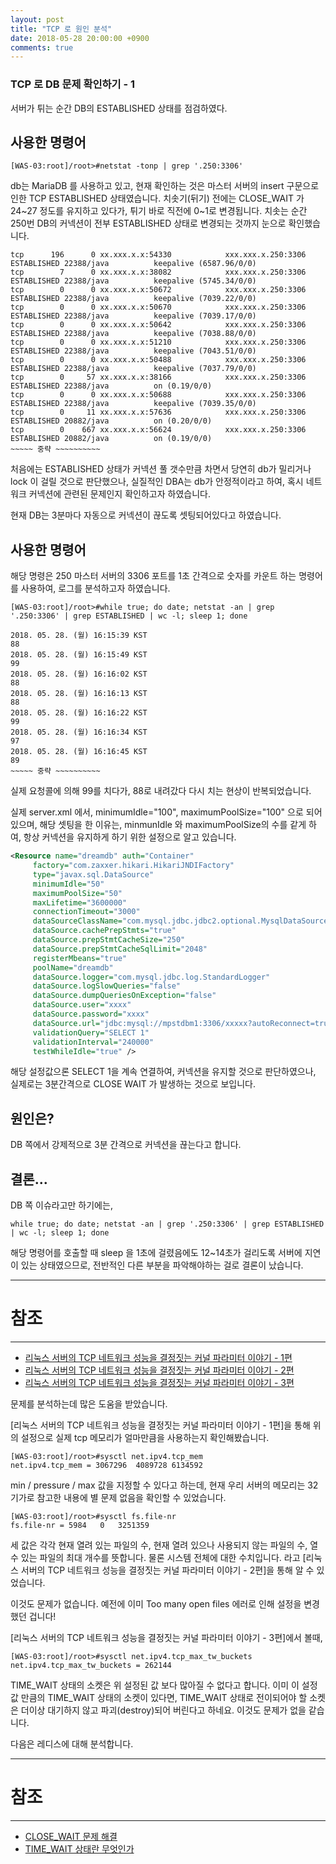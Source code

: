 ```yaml
---
layout: post
title: "TCP 로 원인 분석"
date: 2018-05-28 20:00:00 +0900
comments: true
---
```


### TCP 로 DB 문제 확인하기 - 1

서버가 튀는 순간 DB의 ESTABLISHED 상태를 점검하였다.

사용한 명령어
---
```
[WAS-03:root]/root>#netstat -tonp | grep '.250:3306'
```

db는 MariaDB 를 사용하고 있고, 현재 확인하는 것은 마스터 서버의 insert 구문으로 인한  TCP  ESTABLISHED 상태였습니다.
치솟기(뒤기) 전에는 CLOSE_WAIT 가 24~27 정도를 유지하고 있다가, 튀기 바로 직전에 0~1로 변경됩니다.
치솟는 순간 250번 DB의 커넥션이 전부 ESTABLISHED 상태로 변경되는 것까지 눈으로 확인했습니다.

```
tcp      196      0 xx.xxx.x.x:54330            xxx.xxx.x.250:3306          ESTABLISHED 22388/java          keepalive (6587.96/0/0)
tcp        7      0 xx.xxx.x.x:38082            xxx.xxx.x.250:3306          ESTABLISHED 22388/java          keepalive (5745.34/0/0)
tcp        0      0 xx.xxx.x.x:50672            xxx.xxx.x.250:3306          ESTABLISHED 22388/java          keepalive (7039.22/0/0)
tcp        0      0 xx.xxx.x.x:50670            xxx.xxx.x.250:3306          ESTABLISHED 22388/java          keepalive (7039.17/0/0)
tcp        0      0 xx.xxx.x.x:50642            xxx.xxx.x.250:3306          ESTABLISHED 22388/java          keepalive (7038.88/0/0)
tcp        0      0 xx.xxx.x.x:51210            xxx.xxx.x.250:3306          ESTABLISHED 22388/java          keepalive (7043.51/0/0)
tcp        0      0 xx.xxx.x.x:50488            xxx.xxx.x.250:3306          ESTABLISHED 22388/java          keepalive (7037.79/0/0)
tcp        0     57 xx.xxx.x.x:38166            xxx.xxx.x.250:3306          ESTABLISHED 22388/java          on (0.19/0/0)
tcp        0      0 xx.xxx.x.x:50688            xxx.xxx.x.250:3306          ESTABLISHED 22388/java          keepalive (7039.35/0/0)
tcp        0     11 xx.xxx.x.x:57636            xxx.xxx.x.250:3306          ESTABLISHED 20882/java          on (0.20/0/0)
tcp        0    667 xx.xxx.x.x:56624            xxx.xxx.x.250:3306          ESTABLISHED 20882/java          on (0.19/0/0)
~~~~~ 중략 ~~~~~~~~~~
```

처음에는 ESTABLISHED 상태가 커넥션 풀 갯수만큼 차면서 당연히 db가 밀리거나 lock 이 걸릴 것으로 판단했으나,
실질적인 DBA는 db가 안정적이라고 하여, 혹시 네트워크 커넥션에 관련된 문제인지 확인하고자 하였습니다.

현재 DB는 3분마다 자동으로 커넥션이 끊도록 셋팅되어있다고 하였습니다.

사용한 명령어
---
해당 명령은 250 마스터 서버의 3306 포트를 1초 간격으로 숫자를 카운트 하는 명령어를 사용하여,
로그를 분석하고자 하였습니다.

```shell script
[WAS-03:root]/root>#while true; do date; netstat -an | grep '.250:3306' | grep ESTABLISHED | wc -l; sleep 1; done
```


```
2018. 05. 28. (월) 16:15:39 KST
88
2018. 05. 28. (월) 16:15:49 KST
99
2018. 05. 28. (월) 16:16:02 KST
88
2018. 05. 28. (월) 16:16:13 KST
88
2018. 05. 28. (월) 16:16:22 KST
99
2018. 05. 28. (월) 16:16:34 KST
97
2018. 05. 28. (월) 16:16:45 KST
89
~~~~~ 중략 ~~~~~~~~~~
```

실제 요청콜에 의해 99를 치다가, 88로 내려갔다 다시 치는 현상이 반복되었습니다.

실제 server.xml 에서, minimumIdle="100", maximumPoolSize="100" 으로 되어있으며, 해당 셋팅을 한 이유는,
minmunIdle 와 maximumPoolSize의 수를 같게 하여, 항상 커넥션을 유지하게 하기 위한 설정으로 알고 있습니다.

```xml
<Resource name="dreamdb" auth="Container"
     factory="com.zaxxer.hikari.HikariJNDIFactory"
     type="javax.sql.DataSource"
     minimumIdle="50"
     maximumPoolSize="50"
     maxLifetime="3600000"
     connectionTimeout="3000"
     dataSourceClassName="com.mysql.jdbc.jdbc2.optional.MysqlDataSource"
     dataSource.cachePrepStmts="true"
     dataSource.prepStmtCacheSize="250"
     dataSource.prepStmtCacheSqlLimit="2048"
     registerMbeans="true"
     poolName="dreamdb"
     dataSource.logger="com.mysql.jdbc.log.StandardLogger"
     dataSource.logSlowQueries="false"
     dataSource.dumpQueriesOnException="false"
     dataSource.user="xxxx"
     dataSource.password="xxxx"
     dataSource.url="jdbc:mysql://mpstdbm1:3306/xxxxx?autoReconnect=true"
     validationQuery="SELECT 1"
     validationInterval="240000"
     testWhileIdle="true" />
```
해당 설정값으론 SELECT 1을 계속 연결하여, 커넥션을 유지할 것으로 판단하였으나,
실제로는 3분간격으로 CLOSE WAIT 가 발생하는 것으로 보입니다.




원인은?
---
DB 쪽에서 강제적으로 3분 간격으로 커넥션을 끊는다고 합니다.

결론...
---

DB 쪽 이슈라고만 하기에는,
```
while true; do date; netstat -an | grep '.250:3306' | grep ESTABLISHED | wc -l; sleep 1; done
```
해당 명령어를 호출할 때 sleep 을 1초에 걸렸음에도 12~14초가 걸리도록 서버에 지연이 있는 상태였으므로,
전반적인 다른 부분을 파악해야하는 걸로 결론이 났습니다.

-----
# 참조
-----

* [리눅스 서버의 TCP 네트워크 성능을 결정짓는 커널 파라미터 이야기 - 1편](http://meetup.toast.com/posts/53)
* [리눅스 서버의 TCP 네트워크 성능을 결정짓는 커널 파라미터 이야기 - 2편](http://meetup.toast.com/posts/54)
* [리눅스 서버의 TCP 네트워크 성능을 결정짓는 커널 파라미터 이야기 - 3편](http://meetup.toast.com/posts/55)


문제를 분석하는데 많은 도움을 받았습니다.

[리눅스 서버의 TCP 네트워크 성능을 결정짓는 커널 파라미터 이야기 - 1편]을 통해 위의 설정으로 실제 tcp 메모리가 얼마만큼을 사용하는지 확인해봤습니다.

```
[WAS-03:root]/root>#sysctl net.ipv4.tcp_mem
net.ipv4.tcp_mem = 3067296	4089728	6134592
```

min / pressure / max 값을 지정할 수 있다고 하는데, 현재 우리 서버의 메모리는 32기가로 참고한 내용에 별 문제 없음을 확인할 수 있었습니다.

```
[WAS-03:root]/root>#sysctl fs.file-nr
fs.file-nr = 5984	0	3251359
```
세 값은 각각 현재 열려 있는 파일의 수, 현재 열려 있으나 사용되지 않는 파일의 수, 열 수 있는 파일의 최대 개수를 뜻합니다.
물론 시스템 전체에 대한 수치입니다. 라고 [리눅스 서버의 TCP 네트워크 성능을 결정짓는 커널 파라미터 이야기 - 2편]을 통해 알 수 있었습니다.

이것도 문제가 없습니다. 예전에 이미 Too many open files 에러로 인해 설정을 변경했던 겁니다!


[리눅스 서버의 TCP 네트워크 성능을 결정짓는 커널 파라미터 이야기 - 3편]에서 볼때,
```
[WAS-03:root]/root>#sysctl net.ipv4.tcp_max_tw_buckets
net.ipv4.tcp_max_tw_buckets = 262144
```
TIME_WAIT 상태의 소켓은 위 설정된 값 보다 많아질 수 없다고 합니다.
이미 이 설정값 만큼의 TIME_WAIT 상태의 소켓이 있다면, TIME_WAIT 상태로 전이되어야 할 소켓은 더이상 대기하지 않고 파괴(destroy)되어 버린다고 하네요.
이것도 문제가 없을 같습니다.  

다음은 레디스에 대해 분석합니다.


-----
# 참조
-----

* [CLOSE_WAIT 문제 해결](http://docs.likejazz.com/close-wait/)
* [TIME_WAIT 상태란 무엇인가](http://docs.likejazz.com/time-wait/)
